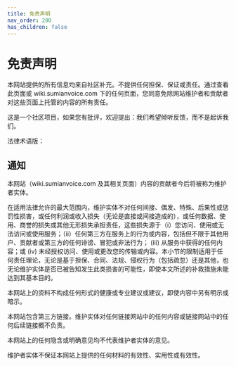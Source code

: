 ```yaml
---
title: 免责声明
nav_order: 200
has_children: false
---
```


# 免责声明
本网站提供的所有信息均来自社区补充。不提供任何担保、保证或责任。通过查看此页面或 wiki.sumianvoice.com 下的任何页面，您同意免除网站维护者和贡献者对这些页面上托管的内容的所有责任。

这是一个社区项目，如果您有批评，欢迎提出：我们希望倾听反馈，而不是起诉我们。



法律术语版：

## 通知

本网站（wiki.sumianvoice.com 及其相关页面）内容的贡献者今后将被称为维护者实体。

在适用法律允许的最大范围内，维护实体不对任何间接、偶发、特殊、后果性或惩罚性损害，或任何利润或收入损失（无论是直接或间接造成的），或任何数据、使用、商誉的损失或其他无形损失承担责任，这些损失源于（i）您访问、使用或无法访问或使用服务；（ii）任何第三方在服务上的行为或内容，包括但不限于其他用户、贡献者或第三方的任何诽谤、冒犯或非法行为； (iii) 从服务中获得的任何内容；或 (iv) 未经授权访问、使用或更改您的传输或内容。本小节的限制适用于任何责任理论，无论是基于担保、合同、法规、侵权行为（包括疏忽）还是其他，也无论维护实体是否已被告知发生此类损害的可能性，即使本文所述的补救措施未能达到其基本目的。

本网站上的资料不构成任何形式的健康或专业建议或建议，即使内容中另有明示或暗示。

本网站包含第三方链接。维护实体对任何链接网站中的任何内容或链接网站中的任何后续链接概不负责。

本网站上的任何隐含或明确意见均不代表维护者实体的意见。

维护者实体不保证本网站上提供的任何材料的有效性、实用性或有效性。

